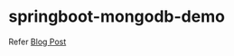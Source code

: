 # springboot-mongodb-demo

Refer [Blog Post](https://harivemula.com/2021/06/26/how-to-connect-spring-boot-microservice-to-mongodb-cluster/)
